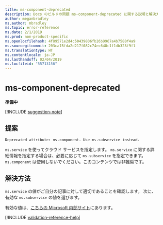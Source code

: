 ```yaml
---
title: ms-component-deprecated
description: Docs のビルドの問題 ms-component-deprecated に関する説明と解決方法
author: meganbradley
ms.author: mbradley
ms.topic: error-reference
ms.date: 2/1/2019
ms.prod: non-product-specific
ms.openlocfilehash: 4f89571e2d4c50439806fb26b9967a4b7588f4a9
ms.sourcegitcommit: 203ca15fda2d217f082c74ec648c1f1db323f9f1
ms.translationtype: HT
ms.contentlocale: ja-JP
ms.lasthandoff: 02/04/2019
ms.locfileid: "55713156"
---
```

# <a name="ms-component-deprecated"></a>ms-component-deprecated

**準備中**

[!INCLUDE [suggestion-note](includes/suggestion-note.md)]

## <a name="suggestion"></a>提案

`Deprecated attribute: ms.component. Use ms.subservice instead.`

`ms.service` を使ってクラウド サービスを指定します。 `ms.service` に関する詳細情報を指定する場合は、必要に応じて `ms.subservice` を指定できます。 `ms.component` は使用しないでください。このコンテンツでは非推奨です。

## <a name="resolution"></a>解決方法

`ms.service` の値がご自分の記事に対して適切であることを確認します。 次に、有効な `ms.subservice` の値を選びます。

有効な値は、[こちらの Microsoft 内部サイト](https://docsmetadatatool.azurewebsites.net/whitelists)にあります。

<!--make sure to add this file to your includes folder and verify the path-->
[!INCLUDE [validation-reference-help](includes/validation-reference-help.md)]
